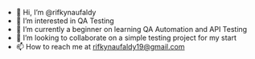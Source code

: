 - 👋 Hi, I’m @rifkynaufaldy
- 👀 I’m interested in QA Testing
- 🌱 I’m currently a beginner on learning QA Automation and API Testing
- 💞️ I’m looking to collaborate on a simple testing project for my start
- 📫 How to reach me at rifkynaufaldy19@gmail.com

<!---
rifkynaufaldy/rifkynaufaldy is a ✨ special ✨ repository because its `README.md` (this file) appears on your GitHub profile.
You can click the Preview link to take a look at your changes.
--->
